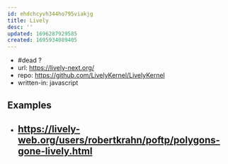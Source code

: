 ```yaml
---
id: ehdchcyvh344ho795viakjg
title: Lively
desc: ''
updated: 1696287929585
created: 1695934089405
---
```

- #dead ?
- url: https://lively-next.org/
- repo: https://github.com/LivelyKernel/LivelyKernel
- written-in: javascript

## Examples

- https://lively-web.org/users/robertkrahn/poftp/polygons-gone-lively.html
  - 